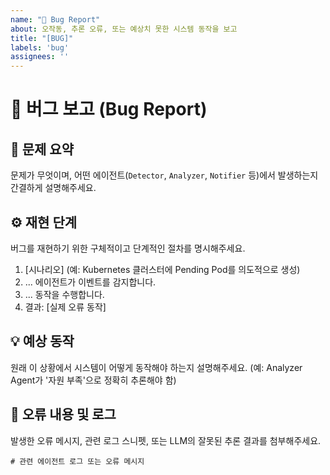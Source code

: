 ```yaml
---
name: "🐛 Bug Report"
about: 오작동, 추론 오류, 또는 예상치 못한 시스템 동작을 보고
title: "[BUG]"
labels: 'bug'
assignees: ''
---
```

# 🐛 버그 보고 (Bug Report)

## 📍 문제 요약
문제가 무엇이며, 어떤 에이전트(`Detector`, `Analyzer`, `Notifier` 등)에서 발생하는지 간결하게 설명해주세요.

## ⚙️ 재현 단계
버그를 재현하기 위한 구체적이고 단계적인 절차를 명시해주세요.

1.  [시나리오] (예: Kubernetes 클러스터에 Pending Pod를 의도적으로 생성)
2.  ... 에이전트가 이벤트를 감지합니다.
3.  ... 동작을 수행합니다.
4.  결과: [실제 오류 동작]

## 💡 예상 동작
원래 이 상황에서 시스템이 어떻게 동작해야 하는지 설명해주세요. (예: Analyzer Agent가 '자원 부족'으로 정확히 추론해야 함)

## 🚨 오류 내용 및 로그
발생한 오류 메시지, 관련 로그 스니펫, 또는 LLM의 잘못된 추론 결과를 첨부해주세요.

```log
# 관련 에이전트 로그 또는 오류 메시지

